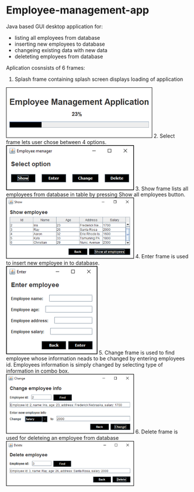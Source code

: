 # Employee-management-app

Java based GUI desktop application for:
* listing all employees from database
* inserting new employees to database
* changeing existing data with new data 
* deleteting employees from database

Aplication cosnsists of 6 frames: 
1.	Splash frame containing splash screen displays loading of application

<img src="images/Splash.png" width="400">
2.	Select frame lets user chose between 4 options. 
<img src="images/Select.png" width="350">
3.	Show frame lists all employees from database in table by pressing Show all employees button.
<img src="images/Show.png" width="350">
4.	Enter frame is used to insert new employee in to database.
<img src="images/Enter.png" width="250">
5.	Change frame is used to find employee whose information neads to be changed by entering employees id. Employees information is simply changed by selecting type of information in combo box.
<img src="images/Change.png" width="350">
6.	Delete frame is used for deleteing an employee from database
<img src="images/Delete.png" width="350">



